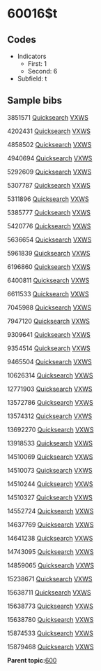 # 60016$t

## Codes

-   Indicators
    -   First: 1
    -   Second: 6
-   Subfield: t

## Sample bibs

3851571 [Quicksearch](https://search.library.yale.edu/catalog/3851571) [VXWS](http://prodorbis.library.yale.edu:7014/vxws/GetHoldingsService?bibId=3851571)

4202431 [Quicksearch](https://search.library.yale.edu/catalog/4202431) [VXWS](http://prodorbis.library.yale.edu:7014/vxws/GetHoldingsService?bibId=4202431)

4858502 [Quicksearch](https://search.library.yale.edu/catalog/4858502) [VXWS](http://prodorbis.library.yale.edu:7014/vxws/GetHoldingsService?bibId=4858502)

4940694 [Quicksearch](https://search.library.yale.edu/catalog/4940694) [VXWS](http://prodorbis.library.yale.edu:7014/vxws/GetHoldingsService?bibId=4940694)

5292609 [Quicksearch](https://search.library.yale.edu/catalog/5292609) [VXWS](http://prodorbis.library.yale.edu:7014/vxws/GetHoldingsService?bibId=5292609)

5307787 [Quicksearch](https://search.library.yale.edu/catalog/5307787) [VXWS](http://prodorbis.library.yale.edu:7014/vxws/GetHoldingsService?bibId=5307787)

5311896 [Quicksearch](https://search.library.yale.edu/catalog/5311896) [VXWS](http://prodorbis.library.yale.edu:7014/vxws/GetHoldingsService?bibId=5311896)

5385777 [Quicksearch](https://search.library.yale.edu/catalog/5385777) [VXWS](http://prodorbis.library.yale.edu:7014/vxws/GetHoldingsService?bibId=5385777)

5420776 [Quicksearch](https://search.library.yale.edu/catalog/5420776) [VXWS](http://prodorbis.library.yale.edu:7014/vxws/GetHoldingsService?bibId=5420776)

5636654 [Quicksearch](https://search.library.yale.edu/catalog/5636654) [VXWS](http://prodorbis.library.yale.edu:7014/vxws/GetHoldingsService?bibId=5636654)

5961839 [Quicksearch](https://search.library.yale.edu/catalog/5961839) [VXWS](http://prodorbis.library.yale.edu:7014/vxws/GetHoldingsService?bibId=5961839)

6196860 [Quicksearch](https://search.library.yale.edu/catalog/6196860) [VXWS](http://prodorbis.library.yale.edu:7014/vxws/GetHoldingsService?bibId=6196860)

6400811 [Quicksearch](https://search.library.yale.edu/catalog/6400811) [VXWS](http://prodorbis.library.yale.edu:7014/vxws/GetHoldingsService?bibId=6400811)

6611533 [Quicksearch](https://search.library.yale.edu/catalog/6611533) [VXWS](http://prodorbis.library.yale.edu:7014/vxws/GetHoldingsService?bibId=6611533)

7045988 [Quicksearch](https://search.library.yale.edu/catalog/7045988) [VXWS](http://prodorbis.library.yale.edu:7014/vxws/GetHoldingsService?bibId=7045988)

7947120 [Quicksearch](https://search.library.yale.edu/catalog/7947120) [VXWS](http://prodorbis.library.yale.edu:7014/vxws/GetHoldingsService?bibId=7947120)

9309641 [Quicksearch](https://search.library.yale.edu/catalog/9309641) [VXWS](http://prodorbis.library.yale.edu:7014/vxws/GetHoldingsService?bibId=9309641)

9354514 [Quicksearch](https://search.library.yale.edu/catalog/9354514) [VXWS](http://prodorbis.library.yale.edu:7014/vxws/GetHoldingsService?bibId=9354514)

9465504 [Quicksearch](https://search.library.yale.edu/catalog/9465504) [VXWS](http://prodorbis.library.yale.edu:7014/vxws/GetHoldingsService?bibId=9465504)

10626314 [Quicksearch](https://search.library.yale.edu/catalog/10626314) [VXWS](http://prodorbis.library.yale.edu:7014/vxws/GetHoldingsService?bibId=10626314)

12771903 [Quicksearch](https://search.library.yale.edu/catalog/12771903) [VXWS](http://prodorbis.library.yale.edu:7014/vxws/GetHoldingsService?bibId=12771903)

13572786 [Quicksearch](https://search.library.yale.edu/catalog/13572786) [VXWS](http://prodorbis.library.yale.edu:7014/vxws/GetHoldingsService?bibId=13572786)

13574312 [Quicksearch](https://search.library.yale.edu/catalog/13574312) [VXWS](http://prodorbis.library.yale.edu:7014/vxws/GetHoldingsService?bibId=13574312)

13692270 [Quicksearch](https://search.library.yale.edu/catalog/13692270) [VXWS](http://prodorbis.library.yale.edu:7014/vxws/GetHoldingsService?bibId=13692270)

13918533 [Quicksearch](https://search.library.yale.edu/catalog/13918533) [VXWS](http://prodorbis.library.yale.edu:7014/vxws/GetHoldingsService?bibId=13918533)

14510069 [Quicksearch](https://search.library.yale.edu/catalog/14510069) [VXWS](http://prodorbis.library.yale.edu:7014/vxws/GetHoldingsService?bibId=14510069)

14510073 [Quicksearch](https://search.library.yale.edu/catalog/14510073) [VXWS](http://prodorbis.library.yale.edu:7014/vxws/GetHoldingsService?bibId=14510073)

14510244 [Quicksearch](https://search.library.yale.edu/catalog/14510244) [VXWS](http://prodorbis.library.yale.edu:7014/vxws/GetHoldingsService?bibId=14510244)

14510327 [Quicksearch](https://search.library.yale.edu/catalog/14510327) [VXWS](http://prodorbis.library.yale.edu:7014/vxws/GetHoldingsService?bibId=14510327)

14552724 [Quicksearch](https://search.library.yale.edu/catalog/14552724) [VXWS](http://prodorbis.library.yale.edu:7014/vxws/GetHoldingsService?bibId=14552724)

14637769 [Quicksearch](https://search.library.yale.edu/catalog/14637769) [VXWS](http://prodorbis.library.yale.edu:7014/vxws/GetHoldingsService?bibId=14637769)

14641238 [Quicksearch](https://search.library.yale.edu/catalog/14641238) [VXWS](http://prodorbis.library.yale.edu:7014/vxws/GetHoldingsService?bibId=14641238)

14743095 [Quicksearch](https://search.library.yale.edu/catalog/14743095) [VXWS](http://prodorbis.library.yale.edu:7014/vxws/GetHoldingsService?bibId=14743095)

14859065 [Quicksearch](https://search.library.yale.edu/catalog/14859065) [VXWS](http://prodorbis.library.yale.edu:7014/vxws/GetHoldingsService?bibId=14859065)

15238671 [Quicksearch](https://search.library.yale.edu/catalog/15238671) [VXWS](http://prodorbis.library.yale.edu:7014/vxws/GetHoldingsService?bibId=15238671)

15638711 [Quicksearch](https://search.library.yale.edu/catalog/15638711) [VXWS](http://prodorbis.library.yale.edu:7014/vxws/GetHoldingsService?bibId=15638711)

15638773 [Quicksearch](https://search.library.yale.edu/catalog/15638773) [VXWS](http://prodorbis.library.yale.edu:7014/vxws/GetHoldingsService?bibId=15638773)

15638780 [Quicksearch](https://search.library.yale.edu/catalog/15638780) [VXWS](http://prodorbis.library.yale.edu:7014/vxws/GetHoldingsService?bibId=15638780)

15874533 [Quicksearch](https://search.library.yale.edu/catalog/15874533) [VXWS](http://prodorbis.library.yale.edu:7014/vxws/GetHoldingsService?bibId=15874533)

15879468 [Quicksearch](https://search.library.yale.edu/catalog/15879468) [VXWS](http://prodorbis.library.yale.edu:7014/vxws/GetHoldingsService?bibId=15879468)

**Parent topic:**[600](../../tags/600/600.md)

